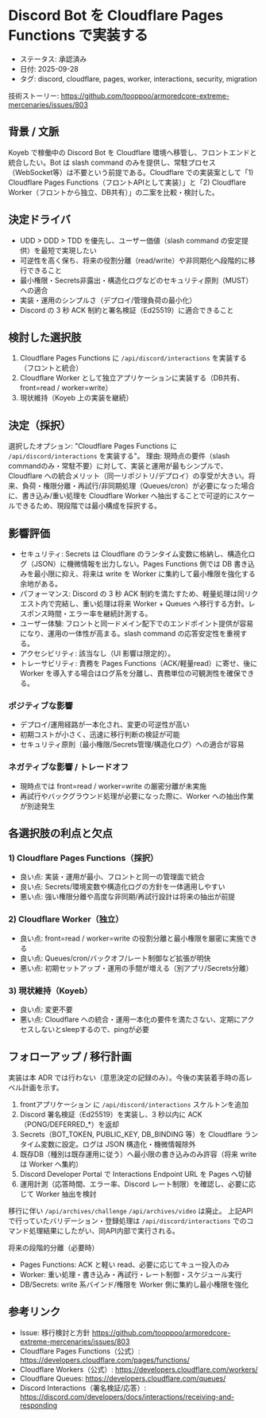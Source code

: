 # Discord Bot を Cloudflare Pages Functions で実装する

- ステータス: 承認済み
- 日付: 2025-09-28
- タグ: discord, cloudflare, pages, worker, interactions, security, migration

技術ストーリー: https://github.com/tooppoo/armoredcore-extreme-mercenaries/issues/803

## 背景 / 文脈

Koyeb で稼働中の Discord Bot を Cloudflare 環境へ移管し、フロントエンドと統合したい。Bot は slash command のみを提供し、常駐プロセス（WebSocket等）は不要という前提である。Cloudflare での実装案として「1) Cloudflare Pages Functions（フロントAPIとして実装）」と「2) Cloudflare Worker（フロントから独立、DB共有）」の二案を比較・検討した。

## 決定ドライバ

- UDD > DDD > TDD を優先し、ユーザー価値（slash command の安定提供）を最短で実現したい
- 可逆性を高く保ち、将来の役割分離（read/write）や非同期化へ段階的に移行できること
- 最小権限・Secrets非露出・構造化ログなどのセキュリティ原則（MUST）への適合
- 実装・運用のシンプルさ（デプロイ/管理負荷の最小化）
- Discord の 3 秒 ACK 制約と署名検証（Ed25519）に適合できること

## 検討した選択肢

1. Cloudflare Pages Functions に `/api/discord/interactions` を実装する（フロントと統合）
1. Cloudflare Worker として独立アプリケーションに実装する（DB共有、front=read / worker=write）
1. 現状維持（Koyeb 上の実装を継続）

## 決定（採択）

選択したオプション: "Cloudflare Pages Functions に `/api/discord/interactions` を実装する"。
理由: 現時点の要件（slash commandのみ・常駐不要）に対して、実装と運用が最もシンプルで、Cloudflare への統合メリット（同一リポジトリ/デプロイ）の享受が大きい。将来、負荷・権限分離・再試行/非同期処理（Queues/cron）が必要になった場合に、書き込み/重い処理を Cloudflare Worker へ抽出することで可逆的にスケールできるため、現段階では最小構成を採択する。

## 影響評価

- セキュリティ: Secrets は Cloudflare のランタイム変数に格納し、構造化ログ（JSON）に機微情報を出力しない。Pages Functions 側では DB 書き込みを最小限に抑え、将来は write を Worker に集約して最小権限を強化する余地がある。
- パフォーマンス: Discord の 3 秒 ACK 制約を満たすため、軽量処理は同リクエスト内で完結し、重い処理は将来 Worker + Queues へ移行する方針。レスポンス時間・エラー率を継続計測する。
- ユーザー体験: フロントと同一ドメイン配下でのエンドポイント提供が容易になり、運用の一体性が高まる。slash command の応答安定性を重視する。
- アクセシビリティ: 該当なし（UI 影響は限定的）。
- トレーサビリティ: 責務を Pages Functions（ACK/軽量read）に寄せ、後に Worker を導入する場合はログ系を分離し、責務単位の可観測性を確保できる。

### ポジティブな影響

- デプロイ/運用経路が一本化され、変更の可逆性が高い
- 初期コストが小さく、迅速に移行判断の検証が可能
- セキュリティ原則（最小権限/Secrets管理/構造化ログ）への適合が容易

### ネガティブな影響 / トレードオフ

- 現時点では front=read / worker=write の厳密分離が未実施
- 再試行やバックグラウンド処理が必要になった際に、Worker への抽出作業が別途発生

## 各選択肢の利点と欠点

### 1) Cloudflare Pages Functions（採択）

- 良い点: 実装・運用が最小、フロントと同一の管理面で統合
- 良い点: Secrets/環境変数や構造化ログの方針を一体適用しやすい
- 悪い点: 強い権限分離や高度な非同期/再試行設計は将来の抽出が前提

### 2) Cloudflare Worker（独立）

- 良い点: front=read / worker=write の役割分離と最小権限を厳密に実施できる
- 良い点: Queues/cron/バックオフ/レート制御など拡張が明快
- 悪い点: 初期セットアップ・運用の手間が増える（別アプリ/Secrets分離）

### 3) 現状維持（Koyeb）

- 良い点: 変更不要
- 悪い点: Cloudflare への統合・運用一本化の要件を満たさない、定期にアクセスしないとsleepするので、pingが必要

## フォローアップ / 移行計画

実装は本 ADR では行わない（意思決定の記録のみ）。今後の実装着手時の高レベル計画を示す。

1. frontアプリケーション に `/api/discord/interactions` スケルトンを追加
2. Discord 署名検証（Ed25519）を実装し、3 秒以内に ACK（PONG/DEFERRED_*）を返却
3. Secrets（BOT_TOKEN, PUBLIC_KEY, DB_BINDING 等）を Cloudflare ランタイム変数に設定。ログは JSON 構造化・機微情報除外
4. 既存DB（種別は既存運用に従う）へ最小限の書き込みのみ許容（将来 write は Worker へ集約）
5. Discord Developer Portal で Interactions Endpoint URL を Pages へ切替
6. 運用計測（応答時間、エラー率、Discord レート制限）を確認し、必要に応じて Worker 抽出を検討

移行に伴い `/api/archives/challenge` `/api/archives/video` は廃止。
上記APIで行っていたバリデーション・登録処理は `/api/discord/interactions` でのコマンド処理結果にしたがい、同API内部で実行される。

将来の段階的分離（必要時）

- Pages Functions: ACK と軽い read、必要に応じてキュー投入のみ
- Worker: 重い処理・書き込み・再試行・レート制御・スケジュール実行
- DB/Secrets: write 系バインド/権限を Worker 側に集約し最小権限を強化

## 参考リンク

- Issue: 移行検討と方針 https://github.com/tooppoo/armoredcore-extreme-mercenaries/issues/803
- Cloudflare Pages Functions（公式）: https://developers.cloudflare.com/pages/functions/
- Cloudflare Workers（公式）: https://developers.cloudflare.com/workers/
- Cloudflare Queues: https://developers.cloudflare.com/queues/
- Discord Interactions（署名検証/応答）: https://discord.com/developers/docs/interactions/receiving-and-responding

